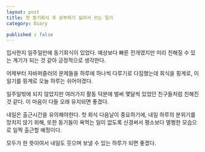 ```yaml
---
layout: post
title: 첫 동기회식 후 공부하기 싫어서 쓰는 일기
category: Diary

published : false
---
```


입사한지 일주일만에 동기회식이 있었다. 예상보다 빠른 전개였지만 미리 친해질 수 있는 계기가 되는 것 같아 긍정적으로 생각한다.

어제부터 자바퍼즐러의 문제들을 하루에 하나씩 다루기로 다짐했는데 회식을 핑계로, 이 일기를 핑계로 오늘 하루는 쉬어야겠다.

일주일밖에 되지 않았지만 여러가지 활동 덕분에 벌써 몇달씩 있었던 친구들처럼 친해진 것 같다. 이 마음이 다들 오래 유지되면 좋겠다.

내일은 출근시간을 유의해야한다. 첫 회식 다음날이 중요하기에, 내일 하루의 분위기를 망치지 않기 위해, 또한 동기들이 욕먹는 일이 없도록 신경써서 평소보다 멀쩡한 모습으로 일찍 출근할 예정이다.

모두가 한 뜻이여서 내일도 웃으며 보낼 수 있는 하루가 되면 좋겠다.